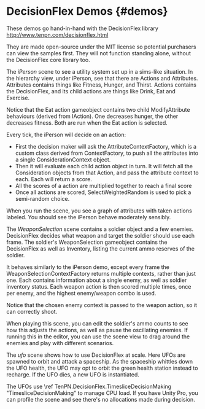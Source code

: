 # DecisionFlex Demos {#demos}

These demos go hand-in-hand with the DecisionFlex library http://www.tenpn.com/decisionflex.html

They are made open-source under the MIT license so potential purchasers can view the samples first. They will not function standing alone, without the DecisionFlex core library too.

The *iPerson* scene to see a utility system set up in a sims-like situation. In the hierarchy view, under iPerson, see that there are Actions and Attributes. Attributes contains things like Fitness, Hunger, and Thirst. Actions contains the DecisionFlex, and its child actions are things like Drink, Eat and Exercise. 

Notice that the Eat action gameobject contains two child ModifyAttribute behaviours (derived from IAction). One decreases hunger, the other decreases fitness. Both are run when the Eat action is selected.

Every tick, the iPerson will decide on an action:
* First the decision maker will ask the AttributeContextFactory, which is a custom class derived from ContextFactory, to push all the attributes into a single ConsiderationContext object. 
* Then it will evaluate each child action object in turn. It will fetch all the Consideration objects from that Action, and pass the attribute context to each. Each will return a score. 
* All the scores of a action are multiplied together to reach a final score
* Once all actions are scored, SelectWeightedRandom is used to pick a semi-random choice. 

When you run the scene, you see a graph of attributes with taken actions labeled. You should see the iPerson behave moderately sensibly. 

The *WeaponSelection* scene contains a soldier object and a few enemies. DecisionFlex decides what weapon and target the soldier should use each frame. The soldier's WeaponSelection gameobject contains the DecisionFlex as well as Inventory, listing the current ammo reserves of the soldier.

It behaves similarly to the iPerson demo, except every frame the WeaponSelectionContextFactory returns multiple contexts, rather than just one. Each contains information about a single enemy, as well as soldier inventory status. Each weapon action is then scored multiple times, once per enemy, and the highest enemy/weapon combo is used. 

Notice that the chosen enemy context is passed to the weapon action, so it can correctly shoot.

When playing this scene, you can edit the soldier's ammo counts to see how this adjusts the actions, as well as pause the oscillating enemies. If running this in the editor, you can use the scene view to drag around the enemies and play with different scenarios. 

The *ufo* scene shows how to use DecisionFlex at scale. Here UFOs are spawned to orbit and attack a spaceship. As the spaceship whittles down the UFO health, the UFO may opt to orbit the green health station instead to recharge. If the UFO dies, a new UFO is instantiated.

The UFOs use \ref TenPN.DecisionFlex.TimesliceDecisionMaking "TimesliceDecisionMaking" to manage CPU load. If you have Unity Pro, you can profile the scene and see there's no allocations made during decision. 
